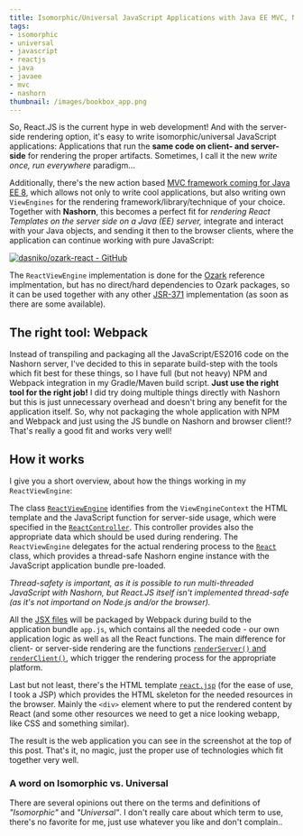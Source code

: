 ```yaml
---
title: Isomorphic/Universal JavaScript Applications with Java EE MVC, Nashorn, React.JS and Webpack
tags:
- isomorphic
- universal
- javascript
- reactjs
- java
- javaee
- mvc
- nashorn
thumbnail: /images/bookbox_app.png
---
```


So, React.JS is the current hype in web development!
And with the server-side rendering option, it's easy to write isomorphic/universal JavaScript applications:
Applications that run the **same code on client- and server-side** for rendering the proper artifacts.
Sometimes, I call it the new _write once, run everywhere_ paradigm...

Additionally, there's the new action based [MVC framework coming for Java EE 8][mvc], which allows not only to write cool applications, but also writing own `ViewEngines` for the rendering framework/library/technique of your choice. Together with **Nashorn**, this becomes a perfect fit for _rendering React Templates on the server side on a Java (EE) server,_ integrate and interact with your Java objects, and sending it then to the browser clients, where the application can continue working with pure JavaScript:

[![dasniko/ozark-react - GitHub](https://gh-card.dev/repos/dasniko/ozark-react.svg)](https://github.com/dasniko/ozark-react)

The `ReactViewEngine` implementation is done for the [Ozark][ozark] reference implmentation, but has no direct/hard dependencies to Ozark packages, so it can be used together with any other [JSR-371][jsr371] implementation (as soon as there are some available).

## The right tool: Webpack

Instead of transpiling and packaging all the JavaScript/ES2016 code on the Nashorn server, I've decided to this in separate build-step with the tools which fit best for these things, so I have full (but not heavy) NPM and Webpack integration in my Gradle/Maven build script. **Just use the right tool for the right job!** I did try doing multiple things directly with Nashorn but this is just unnecessary overhead and doesn't bring any benefit for the application itself. So, why not packaging the whole application with NPM and Webpack and just using the JS bundle on Nashorn and browser client!? That's really a good fit and works very well!

## How it works

I give you a short overview, about how the things working in my `ReactViewEngine`:

The class [`ReactViewEngine`][reactViewEngine] identifies from the `ViewEngineContext` the HTML template and the JavaScript function for server-side usage, which were specified in the [`ReactController`][reactController]. This controller provides also the appropriate data which should be used during rendering. The `ReactViewEngine` delegates for the actual rendering process to the [`React`][reactClass] class, which provides a thread-safe Nashorn engine instance with the JavaScript application bundle pre-loaded.

_Thread-safety is important, as it is possible to run multi-threaded JavaScript with Nashorn, but React.JS itself isn't implemented thread-safe (as it's not importand on Node.js and/or the browser)._

All the [JSX files][jsxFiles] will be packaged by Webpack during build to the application bundle `app.js`, which contains all the needed code - our own application logic as well as all the React functions. The main difference for client- or server-side rendering are the functions [`renderServer()` and `renderClient()`][indexJsx], which trigger the rendering process for the appropriate platform.

Last but not least, there's the HTML template [`react.jsp`][reactJsp] (for the ease of use, I took a JSP) which provides the HTML skeleton for the needed resources in the browser. Mainly the `<div>` element where to put the rendered content by React (and some other resources we need to get a nice looking webapp, like CSS and something similar).

The result is the web application you can see in the screenshot at the top of this post. That's it, no magic, just the proper use of technologies which fit together very well.


### A word on Isomorphic vs. Universal

There are several opinions out there on the terms and definitions of _"Isomorphic"_ and _"Universal"_.
I don't really care about which term to use, there's no favorite for me, just use whatever you like and don't complain..


[mvc]: https://mvc-spec.java.net
[ozark]: https://ozark.java.net
[jsr371]: https://www.jcp.org/en/jsr/detail?id=371
[reactViewEngine]: https://github.com/dasniko/ozark-react/blob/master/src/main/java/dasniko/ozark/react/ReactViewEngine.java
[reactController]: https://github.com/dasniko/ozark-react/blob/master/src/main/java/dasniko/ozark/react/ReactController.java
[reactClass]: https://github.com/dasniko/ozark-react/blob/master/src/main/java/dasniko/ozark/react/React.java
[jsxFiles]: https://github.com/dasniko/ozark-react/tree/master/src/main/resources/jsx
[reactJsp]: https://github.com/dasniko/ozark-react/blob/master/src/main/webapp/WEB-INF/views/react.jsp
[indexJsx]: https://github.com/dasniko/ozark-react/blob/master/src/main/resources/jsx/index.jsx
